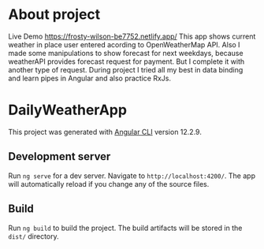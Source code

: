 # About project
Live Demo https://frosty-wilson-be7752.netlify.app/
This app shows current weather in place user entered acording to OpenWeatherMap API. 
Also I made some manipulations to show forecast for next weekdays, because weatherAPI provides forecast request for payment. But I complete it with another type of request.
During project I tried all my best in data binding and learn pipes in Angular and also practice RxJs.

# DailyWeatherApp

This project was generated with [Angular CLI](https://github.com/angular/angular-cli) version 12.2.9.

## Development server

Run `ng serve` for a dev server. Navigate to `http://localhost:4200/`. The app will automatically reload if you change any of the source files.

## Build

Run `ng build` to build the project. The build artifacts will be stored in the `dist/` directory.

